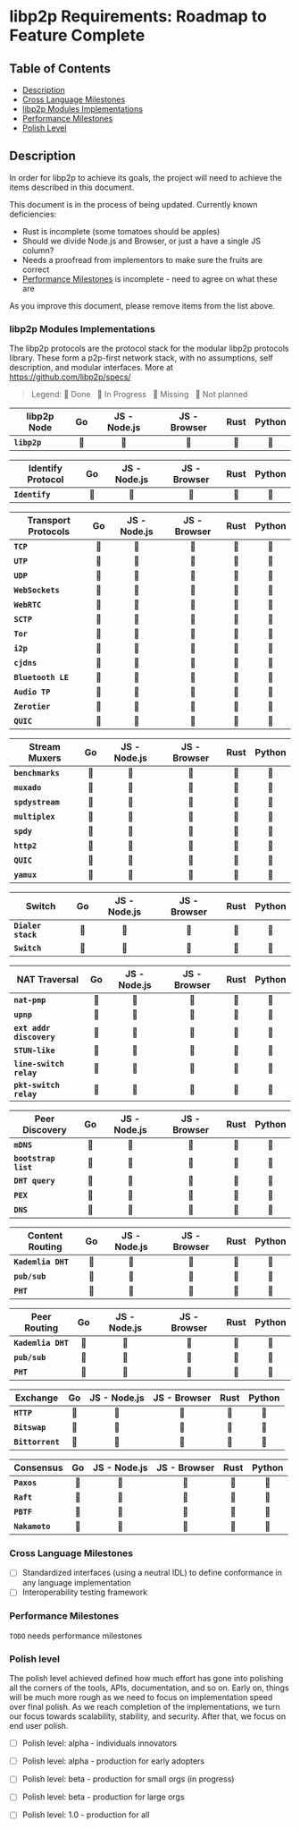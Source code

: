 # libp2p Requirements: Roadmap to Feature Complete

## Table of Contents

- [Description](#description)
- [Cross Language Milestones](#cross-language-milestones)
- [libp2p Modules Implementations](#libp2p-modules-implementations)
- [Performance Milestones](#performance-milestones)
- [Polish Level](#polish-level)

## Description

In order for libp2p to achieve its goals, the project will need to achieve the items described in this document.

This document is in the process of being updated.  Currently known deficiencies:
 * Rust is incomplete (some tomatoes should be apples)
 * Should we divide Node.js and Browser, or just a have a single JS column?
 * Needs a proofread from implementors to make sure the fruits are correct
 * [Performance Milestones](#performance-milestones) is incomplete - need to agree on what these are

As you improve this document, please remove items from the list above.

### libp2p Modules Implementations 

The libp2p protocols are the protocol stack for the modular libp2p protocols library. These form a p2p-first network stack, with no assumptions, self description, and modular interfaces. More at https://github.com/libp2p/specs/

> Legend: :green_apple: Done &nbsp; :lemon: In Progress &nbsp; :tomato: Missing &nbsp; :chestnut: Not planned

| libp2p Node                                  | Go            | JS - Node.js    |  JS - Browser   | Rust          | Python        |
| -------------------------------------------- | :-----------: | :-------------: | :-------------: | :-----------: | :-----------: |
| **`libp2p`**                                 | :green_apple: | :green_apple:   | :green_apple:   | :green_apple: | :green_apple: |

| Identify Protocol                            | Go            | JS - Node.js    |  JS - Browser   | Rust          | Python        |
| -------------------------------------------- | :-----------: | :-------------: | :-------------: | :-----------: | :-----------: |
| **`Identify`**                               | :green_apple: | :green_apple:   | :green_apple:   | :tomato:      | :tomato:      |


| Transport Protocols                          | Go            | JS - Node.js    |  JS - Browser   | Rust          | Python        |
| -------------------------------------------- | :-----------: | :-------------: | :-------------: | :-----------: | :-----------: |
| **`TCP`**                                    | :green_apple: | :green_apple:   | :green_apple:   | :green_apple: | :lemon:       |
| **`UTP`**                                    | :green_apple: | :green_apple:   | :green_apple:   | :tomato:      | :tomato:      |
| **`UDP`**                                    | :green_apple: | :tomato:        | :tomato:        | :tomato:      | :tomato:      |
| **`WebSockets`**                             | :green_apple: | :green_apple:   | :green_apple:   | :tomato:      | :tomato:      |
| **`WebRTC`**                                 | :tomato:      | :green_apple:   | :green_apple:   | :tomato:      | :tomato:    |
| **`SCTP`**                                   | :tomato:      | :tomato:        | :tomato:        | :tomato:      | :chestnut:    |
| **`Tor`**                                    | :tomato:      | :tomato:        | :tomato:        | :tomato:      | :chestnut:    |
| **`i2p`**                                    | :tomato:      | :tomato:        | :tomato:        | :tomato:      | :chestnut:    |
| **`cjdns`**                                  | :tomato:      | :tomato:        | :tomato:        | :tomato:      | :chestnut:    |
| **`Bluetooth LE`**                           | :tomato:      | :tomato:        | :tomato:        | :tomato:      | :chestnut:    |
| **`Audio TP`**                               | :tomato:      | :tomato:        | :tomato:        | :tomato:      | :chestnut:    |
| **`Zerotier`**                               | :tomato:      | :tomato:        | :tomato:        | :tomato:      | :chestnut:    |
| **`QUIC`**                                   | :tomato:      | :tomato:        | :tomato:        | :tomato:      | :chestnut:    |


| Stream Muxers                                | Go            | JS - Node.js    |  JS - Browser   | Rust          | Python        |
| -------------------------------------------- | :-----------: | :-------------: | :-------------: | :-----------: | :-----------: |
| **`benchmarks`**                             | :green_apple: | :green_apple:   | :green_apple:   | :tomato:      | :chestnut:    |
| **`muxado`**                                 | :green_apple: | :tomato:        | :tomato:        | :tomato:      | :chestnut:    |
| **`spdystream`**                             | :green_apple: | :tomato:        | :tomato:        | :tomato:      | :chestnut:    |
| **`multiplex`**                              | :green_apple: | :green_apple:   | :green_apple:   | :tomato:      | :lemon:       |
| **`spdy`**                                   | :tomato:      | :green_apple:   | :green_apple:   | :tomato:      | :chestnut:    |
| **`http2`**                                  | :tomato:      | :tomato:        | :tomato:        | :tomato:      | :chestnut:    |
| **`QUIC`**                                   | :tomato:      | :tomato:        | :tomato:        | :tomato:      | :chestnut:    |
| **`yamux`**                                  | :green_apple: | :chestnut:      | :chestnut:      | :chestnut:    | :tomato:      |


| Switch                                       | Go            | JS - Node.js    |  JS - Browser   | Rust          | Python        |
| -------------------------------------------- | :-----------: | :-------------: | :-------------: | :-----------: | :-----------: |
| **`Dialer stack`**                           | :green_apple: | :green_apple:   | :green_apple:   | :tomato:      | :chestnut:    |
| **`Switch`**                                 | :green_apple: | :green_apple:   | :green_apple:   | :tomato:      | :lemon:       |



| NAT Traversal                                | Go            | JS - Node.js    |  JS - Browser   | Rust          | Python        |
| -------------------------------------------- | :-----------: | :-------------: | :-------------: | :-----------: | :-----------: |
| **`nat-pmp`**                                | :green_apple: | :tomato:        | :tomato:        | :tomato:      | :tomato:    |
| **`upnp`**                                   | :green_apple: | :tomato:        | :tomato:        | :tomato:      | :tomato:    |
| **`ext addr discovery`**                     | :green_apple: | :tomato:        | :tomato:        | :tomato:      | :chestnut:    |
| **`STUN-like`**                              | :tomato:      | :tomato:        | :tomato:        | :tomato:      | :chestnut:    |
| **`line-switch relay`**                      | :green_apple: | :tomato:        | :tomato:        | :tomato:      | :chestnut:    |
| **`pkt-switch relay`**                       | :tomato:      | :tomato:        | :tomato:        | :tomato:      | :chestnut:    |


| Peer Discovery                               | Go            | JS - Node.js    |  JS - Browser   | Rust          | Python        |
| -------------------------------------------- | :-----------: | :-------------: | :-------------: | :-----------: | :-----------: |
| **`mDNS`**                                   | :green_apple: | :green_apple:   | :green_apple:   | :tomato:      | :tomato:      |
| **`bootstrap list`**                         | :green_apple: | :green_apple:   | :green_apple:   | :tomato:      | :green_apple: |
| **`DHT query`**                              | :green_apple: | :green_apple:   | :green_apple:   | :tomato:      | :tomato:      |
| **`PEX`**                                    | :tomato:      | :tomato:        | :tomato:        | :tomato:      | :chestnut:    |
| **`DNS`**                                    | :tomato:      | :tomato:        | :tomato:        | :tomato:      | :chestnut:    |



| Content Routing                              | Go            | JS - Node.js    |  JS - Browser   | Rust          | Python        |
| -------------------------------------------- | :-----------: | :-------------: | :-------------: | :-----------: | :-----------: |
| **`Kademlia DHT`**                           | :green_apple: | :green_apple:   | :green_apple:   | :tomato:      | :tomato:      |
| **`pub/sub`**                                | :tomato:      | :tomato:        | :tomato:        | :tomato:      | :tomato:      |
| **`PHT`**                                    | :tomato:      | :tomato:        | :tomato:        | :tomato:      | :chestnut:    |



| Peer Routing                                 | Go            | JS - Node.js    |  JS - Browser   | Rust          | Python        |
| -------------------------------------------- | :-----------: | :-------------: | :-------------: | :-----------: | :-----------: |
| **`Kademlia DHT`**                           | :green_apple: | :green_apple:   | :green_apple:   | :tomato:      | :tomato:      |
| **`pub/sub`**                                | :tomato:      | :tomato:        | :tomato:        | :tomato:      | :tomato:      |
| **`PHT`**                                    | :tomato:      | :tomato:        | :tomato:        | :tomato:      | :chestnut:    |


| Exchange                                     | Go            | JS - Node.js    |  JS - Browser   | Rust          | Python        |
| -------------------------------------------- | :-----------: | :-------------: | :-------------: | :-----------: | :-----------: |
| **`HTTP`**                                   | :green_apple: | :green_apple:   | :green_apple:   | :tomato:      | :chestnut:    |
| **`Bitswap`**                                | :green_apple: | :green_apple:   | :green_apple:   | :tomato:      | :chestnut:    |
| **`Bittorrent`**                             | :green_apple: | :green_apple:   | :green_apple:   | :tomato:      | :chestnut:    |


| Consensus                                    | Go            | JS - Node.js    |  JS - Browser   | Rust          | Python        |
| -------------------------------------------- | :-----------: | :-------------: | :-------------: | :-----------: | :-----------: |
| **`Paxos`**                                  | :chestnut:    | :chestnut:      | :chestnut:      | :chestnut:    | :chestnut:    |
| **`Raft`**                                   | :tomato:      | :tomato:        | :tomato:        | :tomato:      | :chestnut:    |
| **`PBTF`**                                   | :tomato:      | :tomato:        | :tomato:        | :tomato:      | :chestnut:    |
| **`Nakamoto`**                               | :tomato:      | :tomato:        | :tomato:        | :tomato:      | :chestnut:    |


### Cross Language Milestones

- [ ] Standardized interfaces (using a neutral IDL) to define conformance in any language implementation
- [ ] Interoperability testing framework

### Performance Milestones

`TODO` needs performance milestones

### Polish level

The polish level achieved defined how much effort has gone into polishing all the corners of the tools, APIs, documentation, and so on. Early on, things will be much more rough as we need to focus on implementation speed over final polish. As we reach completion of the implementations, we turn our focus towards scalability, stability, and security. After that, we focus on end user polish.	

- [ ] Polish level: alpha - individuals innovators
- [ ] Polish level: alpha - production for early adopters
- [ ] Polish level: beta - production for small orgs (in progress)
- [ ] Polish level: beta - production for large orgs
- [ ] Polish level: 1.0 - production for all

